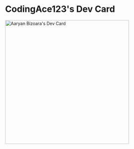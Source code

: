 # CodingAce123's Dev Card

<a href="https://app.daily.dev/CodingAce123"><img src="https://api.daily.dev/devcards/e9dc5fe6fe464c60a58a3e4ad68a9bb3.png?r=fzk" width="400" alt="Aaryan Bizoara's Dev Card"/></a>
